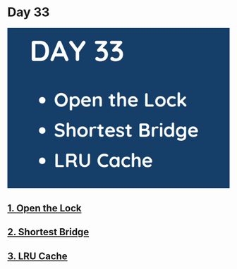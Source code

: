 # Day 33

![](../images/day33.png)

## [1. Open the Lock](752.%20Open%20the%20Lock.md)

## [2. Shortest Bridge](934.%20Shortest%20Bridge.md)

## [3. LRU Cache]()